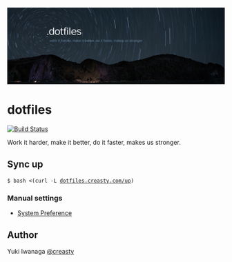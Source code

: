 ![creasty's dotfiles](./docs/visual.jpg)

dotfiles
========

[![Build Status](https://travis-ci.org/creasty/dotfiles.svg?branch=master)](https://travis-ci.org/creasty/dotfiles)

Work it harder, make it better, do it faster, makes us stronger.


Sync up
-------

<pre><code>$ bash <(curl -L <a href="http://dotfiles.creasty.com/up">dotfiles.creasty.com/up</a>)</code></pre>

### Manual settings

- [System Preference](./docs/system_preference.md)


Author
------

Yuki Iwanaga [@creasty](https://github.com/creasty)
